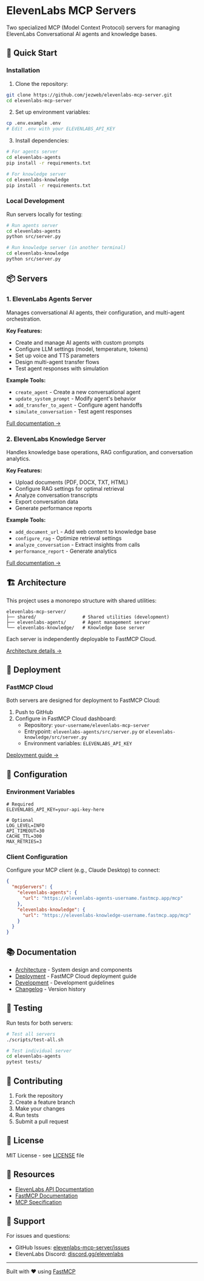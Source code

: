 # ElevenLabs MCP Servers

Two specialized MCP (Model Context Protocol) servers for managing ElevenLabs Conversational AI agents and knowledge bases.

## 🚀 Quick Start

### Installation

1. Clone the repository:
```bash
git clone https://github.com/jezweb/elevenlabs-mcp-server.git
cd elevenlabs-mcp-server
```

2. Set up environment variables:
```bash
cp .env.example .env
# Edit .env with your ELEVENLABS_API_KEY
```

3. Install dependencies:
```bash
# For agents server
cd elevenlabs-agents
pip install -r requirements.txt

# For knowledge server
cd elevenlabs-knowledge
pip install -r requirements.txt
```

### Local Development

Run servers locally for testing:

```bash
# Run agents server
cd elevenlabs-agents
python src/server.py

# Run knowledge server (in another terminal)
cd elevenlabs-knowledge
python src/server.py
```

## 📦 Servers

### 1. ElevenLabs Agents Server

Manages conversational AI agents, their configuration, and multi-agent orchestration.

**Key Features:**
- Create and manage AI agents with custom prompts
- Configure LLM settings (model, temperature, tokens)
- Set up voice and TTS parameters
- Design multi-agent transfer flows
- Test agent responses with simulation

**Example Tools:**
- `create_agent` - Create a new conversational agent
- `update_system_prompt` - Modify agent's behavior
- `add_transfer_to_agent` - Configure agent handoffs
- `simulate_conversation` - Test agent responses

[Full documentation →](./elevenlabs-agents/README.md)

### 2. ElevenLabs Knowledge Server

Handles knowledge base operations, RAG configuration, and conversation analytics.

**Key Features:**
- Upload documents (PDF, DOCX, TXT, HTML)
- Configure RAG settings for optimal retrieval
- Analyze conversation transcripts
- Export conversation data
- Generate performance reports

**Example Tools:**
- `add_document_url` - Add web content to knowledge base
- `configure_rag` - Optimize retrieval settings
- `analyze_conversation` - Extract insights from calls
- `performance_report` - Generate analytics

[Full documentation →](./elevenlabs-knowledge/README.md)

## 🏗️ Architecture

This project uses a monorepo structure with shared utilities:

```
elevenlabs-mcp-server/
├── shared/                 # Shared utilities (development)
├── elevenlabs-agents/      # Agent management server
└── elevenlabs-knowledge/   # Knowledge base server
```

Each server is independently deployable to FastMCP Cloud.

[Architecture details →](./ARCHITECTURE.md)

## 🚢 Deployment

### FastMCP Cloud

Both servers are designed for deployment to FastMCP Cloud:

1. Push to GitHub
2. Configure in FastMCP Cloud dashboard:
   - Repository: `your-username/elevenlabs-mcp-server`
   - Entrypoint: `elevenlabs-agents/src/server.py` or `elevenlabs-knowledge/src/server.py`
   - Environment variables: `ELEVENLABS_API_KEY`

[Deployment guide →](./DEPLOYMENT.md)

## 🔧 Configuration

### Environment Variables

```env
# Required
ELEVENLABS_API_KEY=your-api-key-here

# Optional
LOG_LEVEL=INFO
API_TIMEOUT=30
CACHE_TTL=300
MAX_RETRIES=3
```

### Client Configuration

Configure your MCP client (e.g., Claude Desktop) to connect:

```json
{
  "mcpServers": {
    "elevenlabs-agents": {
      "url": "https://elevenlabs-agents-username.fastmcp.app/mcp"
    },
    "elevenlabs-knowledge": {
      "url": "https://elevenlabs-knowledge-username.fastmcp.app/mcp"
    }
  }
}
```

## 📚 Documentation

- [Architecture](./ARCHITECTURE.md) - System design and components
- [Deployment](./DEPLOYMENT.md) - FastMCP Cloud deployment guide
- [Development](./CLAUDE.md) - Development guidelines
- [Changelog](./CHANGELOG.md) - Version history

## 🧪 Testing

Run tests for both servers:

```bash
# Test all servers
./scripts/test-all.sh

# Test individual server
cd elevenlabs-agents
pytest tests/
```

## 🤝 Contributing

1. Fork the repository
2. Create a feature branch
3. Make your changes
4. Run tests
5. Submit a pull request

## 📄 License

MIT License - see [LICENSE](./LICENSE) file

## 🔗 Resources

- [ElevenLabs API Documentation](https://elevenlabs.io/docs/api-reference)
- [FastMCP Documentation](https://github.com/jlowin/fastmcp)
- [MCP Specification](https://modelcontextprotocol.io)

## 💬 Support

For issues and questions:
- GitHub Issues: [elevenlabs-mcp-server/issues](https://github.com/jezweb/elevenlabs-mcp-server/issues)
- ElevenLabs Discord: [discord.gg/elevenlabs](https://discord.gg/elevenlabs)

---

Built with ❤️ using [FastMCP](https://github.com/jlowin/fastmcp)
